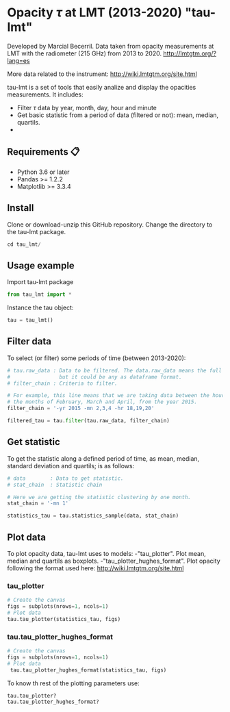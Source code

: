 # Opacity $`\tau`$ at LMT (2013-2020) "tau-lmt"

Developed by Marcial Becerril. Data taken from opacity measurements at LMT with the radiometer (215 GHz) from 2013 to 2020.
http://lmtgtm.org/?lang=es

More data related to the instrument: http://wiki.lmtgtm.org/site.html

tau-lmt is a set of tools that easily analize and display the opacities measurements.
It includes:
- Filter $\tau$ data by year, month, day, hour and minute
- Get basic statistic from a period of data (filtered or not): mean, median, quartils.
- 

## Requirements 📋

- Python 3.6 or later
- Pandas >= 1.2.2
- Matplotlib >= 3.3.4

## Install

Clone or download-unzip this GitHub repository. Change the directory to the tau-lmt package.

```python
cd tau_lmt/
```
## Usage example

Import tau-lmt package

```python
from tau_lmt import *
```

Instance the tau object:

```python
tau = tau_lmt()
```

## Filter data

To select (or filter) some periods of time (between 2013-2020):

```python
# tau.raw_data : Data to be filtered. The data.raw_data means the full data 2013-2020, 
#                but it could be any as dataframe format.
# filter_chain : Criteria to filter.

# For example, this line means that we are taking data between the hours 18-20, 
# the months of February, March and April, from the year 2015.
filter_chain = '-yr 2015 -mn 2,3,4 -hr 18,19,20'

filtered_tau = tau.filter(tau.raw_data, filter_chain)
```
## Get statistic

To get the statistic along a defined period of time, as mean, median, standard deviation and quartils; is as follows:

```python
# data        : Data to get statistic.
# stat_chain  : Statistic chain

# Here we are getting the statistic clustering by one month.
stat_chain = '-mn 1'

statistics_tau = tau.statistics_sample(data, stat_chain)
```

## Plot data

To plot opacity data, tau-lmt uses to models:
-"tau_plotter". Plot mean, median and quartils as boxplots.
-"tau_plotter_hughes_format". Plot opacity following the format used here: http://wiki.lmtgtm.org/site.html

### tau_plotter

```python
# Create the canvas
figs = subplots(nrows=1, ncols=1)
# Plot data
tau.tau_plotter(statistics_tau, figs)
```

### tau.tau_plotter_hughes_format

```python
# Create the canvas
figs = subplots(nrows=1, ncols=1)
# Plot data
 tau.tau_plotter_hughes_format(statistics_tau, figs)
```

To know th rest of the plotting parameters use:

```python
tau.tau_plotter?
tau.tau_plotter_hughes_format?
```
